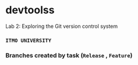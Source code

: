 # devtoolss
Lab 2: Exploring the Git version control system
### `ITMO UNIVERSITY`

### Branches created by task (`Release` ,  `Feature`) ###
